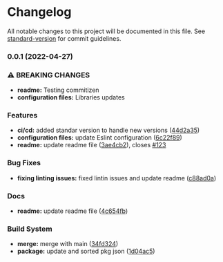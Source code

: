 # Changelog

All notable changes to this project will be documented in this file. See [standard-version](https://github.com/conventional-changelog/standard-version) for commit guidelines.

### 0.0.1 (2022-04-27)


### ⚠ BREAKING CHANGES

* **readme:** Testing commitizen
* **configuration files:** Libraries updates

### Features

* **ci/cd:** added standar version to handle new versions ([44d2a35](https://github.com/caramelpoint/cp-template-backend/commit/44d2a35139505042b64b715fb950f172135a868d))
* **configuration files:** update Eslint configuration ([6c22f89](https://github.com/caramelpoint/cp-template-backend/commit/6c22f89ba20ecb85ff355651db4cedb2519c7469))
* **readme:** update readme file ([3ae4cb2](https://github.com/caramelpoint/cp-template-backend/commit/3ae4cb2770ef34a0871174f34705759bab83e430)), closes [#123](https://github.com/caramelpoint/cp-template-backend/issues/123)


### Bug Fixes

* **fixing linting issues:** fixed lintin issues and update readme ([c88ad0a](https://github.com/caramelpoint/cp-template-backend/commit/c88ad0a40074047934fb45e0753bae99ed722681))


### Docs

* **readme:** update readme file ([4c654fb](https://github.com/caramelpoint/cp-template-backend/commit/4c654fbf55bf1e858ba195d8574d2aaf51c1db2a))


### Build System

* **merge:** merge with main ([34fd324](https://github.com/caramelpoint/cp-template-backend/commit/34fd32480d02a5f36808d1101b54db1620003010))
* **package:** update and sorted pkg json ([1d04ac5](https://github.com/caramelpoint/cp-template-backend/commit/1d04ac51d58c1a3b5eb8bc3b03b599426bc42719))
